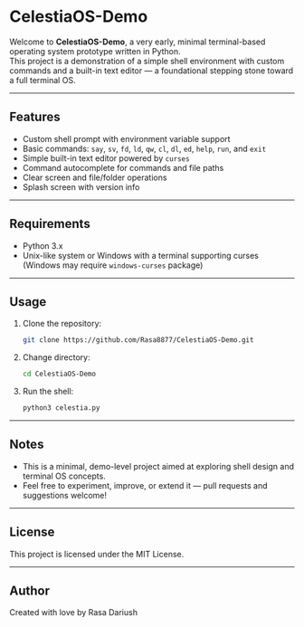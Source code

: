# CelestiaOS-Demo

Welcome to **CelestiaOS-Demo**, a very early, minimal terminal-based operating system prototype written in Python.  
This project is a demonstration of a simple shell environment with custom commands and a built-in text editor — a foundational stepping stone toward a full terminal OS.

---

## Features

- Custom shell prompt with environment variable support  
- Basic commands: `say`, `sv`, `fd`, `ld`, `qw`, `cl`, `dl`, `ed`, `help`, `run`, and `exit`  
- Simple built-in text editor powered by `curses`  
- Command autocomplete for commands and file paths  
- Clear screen and file/folder operations  
- Splash screen with version info  

---

## Requirements

- Python 3.x  
- Unix-like system or Windows with a terminal supporting curses (Windows may require `windows-curses` package)  

---

## Usage

1. Clone the repository:  
   ```bash
   git clone https://github.com/Rasa8877/CelestiaOS-Demo.git
   ```

2. Change directory:

   ```bash
   cd CelestiaOS-Demo
   ```

3. Run the shell:

   ```bash
   python3 celestia.py
   ```

---

## Notes

* This is a minimal, demo-level project aimed at exploring shell design and terminal OS concepts.
* Feel free to experiment, improve, or extend it — pull requests and suggestions welcome!

---

## License

This project is licensed under the MIT License.

---

## Author

Created with love by Rasa Dariush
